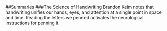 ##Summaries
###The Science of Handwriting
Brandon Keim notes that handwriting unifies our hands, eyes, and attention at a single point in space and time. Reading the letters we penned activates the neurological instructions for penning it.